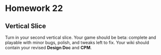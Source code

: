 Homework 22
======================
Vertical Slice
----------------------

Turn in your second vertical slice.  Your game should be beta: complete and playable with minor bugs, polish, and tweaks left to fix.  Your wiki should contain your revised **Design Doc** and **CPM**.
